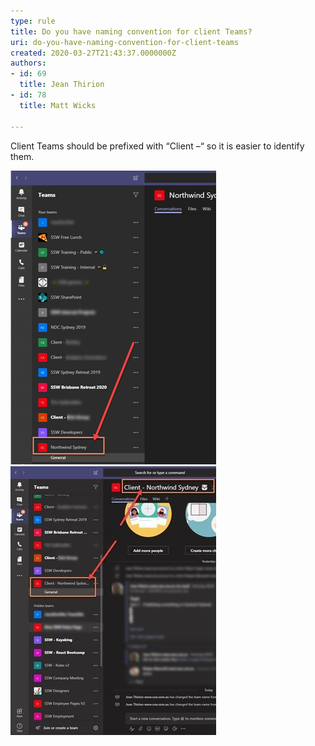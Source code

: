 ```yaml
---
type: rule
title: Do you have naming convention for client Teams?
uri: do-you-have-naming-convention-for-client-teams
created: 2020-03-27T21:43:37.0000000Z
authors:
- id: 69
  title: Jean Thirion
- id: 78
  title: Matt Wicks

---
```


Client Teams should be prefixed with “Client –“ so it is easier to identify them.
 
![Client team without the "Client –" prefix](client-naming-bad.png)
![Well prefixed Teams make Client-related teams easier to identify](client-naming-good.jpg)

